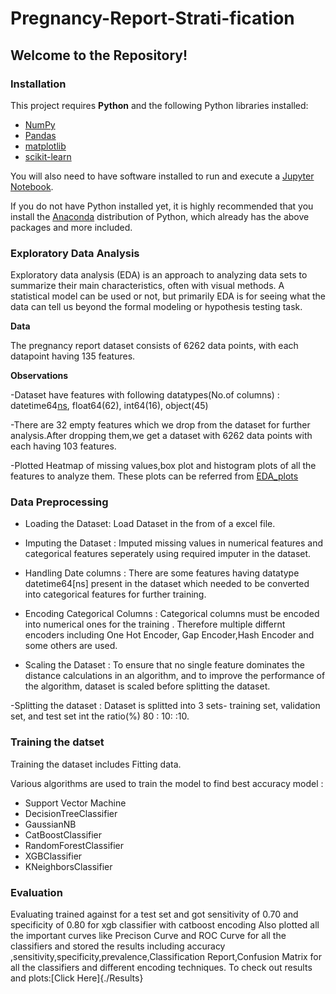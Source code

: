 # Pregnancy-Report-Strati-fication

## Welcome to the Repository!

### Installation

This project requires **Python** and the following Python libraries installed:

- [NumPy](http://www.numpy.org/)
- [Pandas](http://pandas.pydata.org/)
- [matplotlib](http://matplotlib.org/)
- [scikit-learn](http://scikit-learn.org/stable/)

You will also need to have software installed to run and execute a [Jupyter Notebook](http://jupyter.org/install.html).

If you do not have Python installed yet, it is highly recommended that you install the [Anaconda](https://www.anaconda.com/download/) distribution of Python, which already has the above packages and more included. 

### Exploratory Data Analysis

Exploratory data analysis (EDA) is an approach to analyzing data sets to summarize their main characteristics, often with visual methods. A statistical model can be used or not, but primarily EDA is for seeing what the data can tell us beyond the formal modeling or hypothesis testing task.

**Data**

The pregnancy report dataset consists of 6262 data points, with each datapoint having 135 features.

**Observations**

-Dataset have features with following datatypes(No.of columns) : datetime64[ns](12), float64(62), int64(16), object(45)

-There are 32 empty features which we drop from the dataset for further analysis.After dropping them,we get a dataset with 6262 data points with each having 103 features.

-Plotted Heatmap of missing values,box plot and histogram plots of all the features to analyze them. 
These plots can be referred from [EDA_plots](./EDA_Plots)

### Data Preprocessing

- Loading the Dataset: Load Dataset in the from of a excel file.
  
- Imputing the Dataset : Imputed missing values in numerical features and categorical features seperately using required imputer in the dataset.
  
- Handling Date columns : There are some features having datatype datetime64[ns] present in the dataset 
  which needed to be converted into categorical features for further training.
  
- Encoding Categorical Columns : Categorical columns must be encoded into numerical ones for the 
  training . Therefore multiple differnt encoders including One Hot Encoder, Gap Encoder,Hash 
  Encoder and some others are used.
  
- Scaling the Dataset : To ensure that no single feature dominates the distance calculations in an algorithm, and to improve the performance of the algorithm, dataset is scaled before splitting the dataset.

-Splitting the dataset : Dataset is splitted into 3 sets- training set, validation set, and test set int the ratio(%) 80 : 10: :10.

### Training the datset

Training the dataset includes Fitting data.

 Various algorithms are used to train the model to find best accuracy model :

 - Support Vector Machine
 - DecisionTreeClassifier
 - GaussianNB
 - CatBoostClassifier
 - RandomForestClassifier
 - XGBClassifier
 - KNeighborsClassifier

### Evaluation

Evaluating trained against for a test set and got sensitivity of 0.70 and specificity of 0.80 for xgb classifier with catboost encoding
Also plotted all the important curves like Precison Curve and ROC Curve for all the classifiers and stored the results including accuracy ,sensitivity,specificity,prevalence,Classification Report,Confusion Matrix for all the classifiers and different encoding techniques.
To check out results and plots:[Click Here]{./Results}


 




